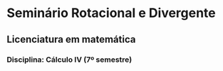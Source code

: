 # Seminário Rotacional e Divergente

## Licenciatura em matemática

### **Disciplina**: Cálculo IV (7º semestre)